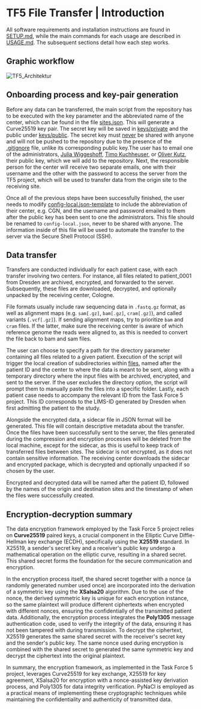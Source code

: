 # TF5 File Transfer | Introduction

All software requirements and installation instructions are found in [SETUP.md](SETUP.md), while the main commands for each usage are described in [USAGE.md](USAGE.md). The subsequent sections detail how each step works.

## Graphic workflow

![TF5_Architektur](https://github.com/TimoKuchheuser/tf5/assets/130909048/f5c7f755-c57f-4b80-8027-4ea9db17a9a2)

## Onboarding process and key-pair generation
Before any data can be transferred, the main script from the repository has to be executed with the key parameter and the abbreviated name of the center, which can be found in the file [sites.json](sites.json). This will generate a Curve25519 key pair. The secret key will be saved in [keys/private](keys/private) and the public under [keys/public](keys/public). The secret key must <ins>never</ins> be shared with anyone and will not be pushed to the repository due to the presence of the [.gitignore](keys/private/.gitignore) file, unlike its corresponding public key.The user has to email one of the administrators, [Julia Wiggeshoff](mailto:julia.wiggeshoff@uk-koeln.de), [Timo Kuchheuser](mailto:timo.kuchheuser@uk-koeln.de), or [Oliver Kutz](mailto:Oliver.Kutz@ukdd.de), their public key, which we will add to the repository. Next, the responsible person for the center will receive two separate emails, one with their username and the other with the password to access the server from the TF5 project, which will be used to transfer data from the origin site to the receiving site.

Once all of the previous steps have been successfully finished, the user needs to modify [config-local.json-template](config-local.json-template) to include the abbreviation of their center, e.g. CGN, and the username and password emailed to them after the public key has been sent to one the administrators. This file should be renamed to `config-local.json`, never to be shared with anyone. The information inside of this file will be used to automate the transfer to the server via the Secure Shell Protocol (SSH). 

## Data transfer 
Transfers are conducted individually for each patient case, with each transfer involving two centers. For instance, all files related to patient_0001 from Dresden are archived, encrypted, and forwarded to the server. Subsequently, these files are downloaded, decrypted, and optionally unpacked by the receiving center, Cologne. 

File formats usually include raw sequencing data in `.fastq.gz` format, as well as alignment maps (e.g. `sam[.gz]`, `bam[.gz]`, `cram[.gz]`), and called variants (`.vcf[.gz]`). If sending alignment maps, try to prioritize `bam` and `cram` files. If the latter, make sure the receiving center is aware of which reference genome the reads were aligned to, as this is needed to convert the file back to bam and sam files.

The user can choose to specify a path for the directory parameter containing all files related to a given patient. Execution of the script will trigger the local creation of subdirectories within [files](files/), named after the patient ID and the center to where the data is meant to be sent, along with a temporary directory where the input files with be archived, encrypted, and sent to the server. If the user excludes the directory option, the script will prompt them to manually paste the files into a specific folder. Lastly, each patient case needs to accompany the relevant ID from the Task Force 5 project. This ID corresponds to the LIMS-ID generated by Dresden when first admitting the patient to the study. 

Alongside the encrypted data, a sidecar file in JSON format will be generated. This file will contain descriptive metadata about the transfer. Once the files have been successfully sent to the server, the files generated during the compression and encryption processes will be deleted from the local machine, except for the sidecar, as this is useful to keep track of transferred files between sites. The sidecar is not encrypted, as it does not contain sensitive information. The receiving center downloads the sidecar and encrypted package, which is decrypted and optionally unpacked if so chosen by the user. 
 
Encrypted and decrypted data will be named after the patient ID, followed by the names of the origin and destination sites and the timestamp of when the files were successfully created.

## Encryption-decryption summary

The data encryption framework employed by the Task Force 5 project relies on **Curve25519** paired keys, a crucial component in the Elliptic Curve Diffie-Hellman key exchange (ECDH), specifically using the **X25519** standard. In X25519, a sender's secret key and a receiver's public key undergo a mathematical operation on the elliptic curve, resulting in a shared secret. This shared secret forms the foundation for the secure communication and encryption. 

In the encryption process itself, the shared secret together with a nonce (a randomly generated number used once) are incorporated into the derivation of a symmetric key using the **XSalsa20** algorithm. Due to the use of the nonce, the derived symmetric key is unique for each encryption instance, so the same plaintext will produce different ciphertexts when encrypted with different nonces, ensuring the confidentially of the transmitted patient data. Additionally, the encryption process integrates the **Poly1305** message authentication code, used to verify the integrity of the data, ensuring it has not been tampered with during transmission. To decrypt the ciphertext, X25519 generates the same shared secret with the receiver's secret key and the sender's public key. The same nonce used during encryption is combined with the shared secret to generated the same symmetric key and decrypt the ciphertext into the original plaintext.

In summary, the encryption framework, as implemented in the Task Force 5 project, leverages Curve25519 for key exchange, X25519 for key agreement, XSalsa20 for encryption with a nonce-assisted key derivation process, and Poly1305 for data integrity verification. PyNaCl is employed as a practical means of implementing these cryptographic techniques while maintaining the confidentiality and authenticity of transmitted data.
